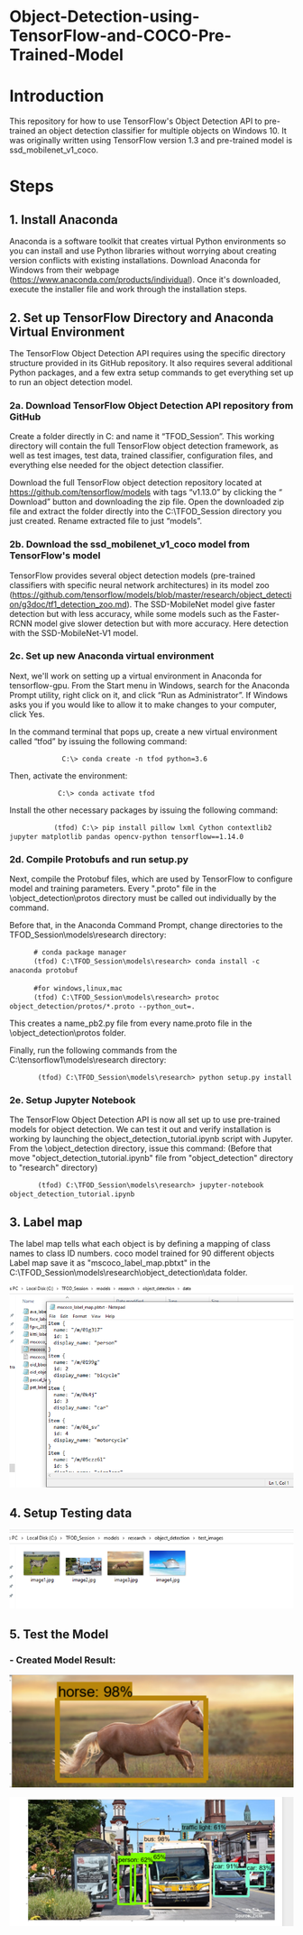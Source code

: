 # Object-Detection-using-TensorFlow-and-COCO-Pre-Trained-Model

# Introduction

This repository for how to use TensorFlow's Object Detection API to pre-trained an object detection classifier
for multiple objects on Windows 10. It was originally written using TensorFlow version 1.3 and pre-trained model is 
ssd_mobilenet_v1_coco.

# Steps

## 1. Install Anaconda

Anaconda is a software toolkit that creates virtual Python environments so you can install and use Python libraries 
without worrying about creating version conflicts with existing installations. 
Download Anaconda for Windows from their webpage (https://www.anaconda.com/products/individual). 
Once it's downloaded, execute the installer file and work through the installation steps.

## 2. Set up TensorFlow Directory and Anaconda Virtual Environment
  
The TensorFlow Object Detection API requires using the specific directory structure provided in its GitHub 
repository. It also requires several additional Python packages, and a few extra setup commands to get everything 
set up to run an object detection model.

### 2a. Download TensorFlow Object Detection API repository from GitHub

Create a folder directly in C: and name it “TFOD_Session”. This working directory will contain the full TensorFlow 
object detection framework, as well as test images, test data, trained classifier, configuration files, and 
everything else needed for the object detection classifier.

Download the full TensorFlow object detection repository located at https://github.com/tensorflow/models with tags “v1.13.0” by clicking
the “ Download” button and downloading the zip file. Open the downloaded zip file and extract the folder directly into the C:\TFOD_Session directory you just created. Rename extracted file to just “models”.

### 2b. Download the ssd_mobilenet_v1_coco model from TensorFlow's model
    
TensorFlow provides several object detection models (pre-trained classifiers with specific neural network architectures) in its model zoo (https://github.com/tensorflow/models/blob/master/research/object_detection/g3doc/tf1_detection_zoo.md). 
The SSD-MobileNet model give faster detection but with less accuracy, while some models such as the Faster-RCNN model give slower detection but with more accuracy. Here detection with the SSD-MobileNet-V1 model.

### 2c. Set up new Anaconda virtual environment
    
Next, we'll work on setting up a virtual environment in Anaconda for tensorflow-gpu. 
From the Start menu in Windows, search for the Anaconda Prompt utility, right click on it, 
and click “Run as Administrator”. If Windows asks you if you would like to allow it to make changes to your computer, click Yes.
    
In the command terminal that pops up, create a new virtual environment called “tfod” by issuing the following command:
             
                 C:\> conda create -n tfod python=3.6

Then, activate the environment:
                
                C:\> conda activate tfod

Install the other necessary packages by issuing the following command:
       
               (tfod) C:\> pip install pillow lxml Cython contextlib2 jupyter matplotlib pandas opencv-python tensorflow==1.14.0
    
### 2d. Compile Protobufs and run setup.py
 
Next, compile the Protobuf files, which are used by TensorFlow to configure model and training parameters.
Every ".proto" file in the \object_detection\protos directory must be called out individually by the command.
  
Before that, in the Anaconda Command Prompt, change directories to the TFOD_Session\models\research directory:
          
          # conda package manager
          (tfod) C:\TFOD_Session\models\research> conda install -c anaconda protobuf   

          #for windows,linux,mac
          (tfod) C:\TFOD_Session\models\research> protoc object_detection/protos/*.proto --python_out=.  
   
This creates a name_pb2.py file from every name.proto file in the \object_detection\protos folder. 
    
Finally, run the following commands from the C:\tensorflow1\models\research directory:
           
           (tfod) C:\TFOD_Session\models\research> python setup.py install

### 2e. Setup Jupyter Notebook
    
The TensorFlow Object Detection API is now all set up to use pre-trained models for object detection.
We can test it out and verify installation is working by launching the object_detection_tutorial.ipynb 
script with Jupyter. From the \object_detection directory, issue this command:
(Before that move "object_detection_tutorial.ipynb" file from "object_detection" directory to "research" directory)
    
           (tfod) C:\TFOD_Session\models\research> jupyter-notebook object_detection_tutorial.ipynb 

## 3. Label map
   
The label map tells what each object is by defining a mapping of class names to class ID numbers. 
coco model trained for 90 different objects
Label map save it as "mscoco_label_map.pbtxt" in the C:\TFOD_Session\models\research\object_detection\data folder.
   
![](3.png)

## 4. Setup Testing data

![](4.png)

## 5. Test the Model

### - Created Model Result:

![](1.png)

![](2.png)
